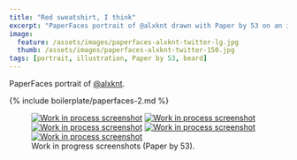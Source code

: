 ```yaml
---
title: "Red sweatshirt, I think"
excerpt: "PaperFaces portrait of @alxknt drawn with Paper by 53 on an iPad."
image: 
  feature: /assets/images/paperfaces-alxknt-twitter-lg.jpg
  thumb: /assets/images/paperfaces-alxknt-twitter-150.jpg
tags: [portrait, illustration, Paper by 53, beard]
---
```


PaperFaces portrait of [@alxknt](http://twitter.com/alxknt).

{% include boilerplate/paperfaces-2.md %}

<figure class="third">
	<a href="{{ site.url }}/assets/images/paperfaces-alxknt-process-1-lg.jpg"><img src="{{ site.url }}/assets/images/paperfaces-alxknt-process-1-750.jpg" alt="Work in process screenshot"></a>
	<a href="{{ site.url }}/assets/images/paperfaces-alxknt-process-2-lg.jpg"><img src="{{ site.url }}/assets/images/paperfaces-alxknt-process-2-600.jpg" alt="Work in process screenshot"></a>
	<a href="{{ site.url }}/assets/images/paperfaces-alxknt-process-3-lg.jpg"><img src="{{ site.url }}/assets/images/paperfaces-alxknt-process-3-600.jpg" alt="Work in process screenshot"></a>
	<a href="{{ site.url }}/assets/images/paperfaces-alxknt-process-4-lg.jpg"><img src="{{ site.url }}/assets/images/paperfaces-alxknt-process-4-600.jpg" alt="Work in process screenshot"></a>
	<a href="{{ site.url }}/assets/images/paperfaces-alxknt-process-5-lg.jpg"><img src="{{ site.url }}/assets/images/paperfaces-alxknt-process-5-600.jpg" alt="Work in process screenshot"></a>
	<figcaption>Work in progress screenshots (Paper by 53).</figcaption>
</figure>